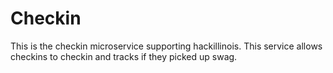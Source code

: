 Checkin
=======

This is the checkin microservice supporting hackillinois. This service allows checkins to checkin and tracks if they picked up swag.
